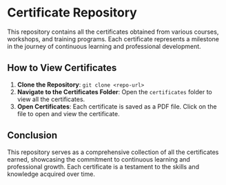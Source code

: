 
# Certificate Repository

This repository contains all the certificates obtained from various courses, workshops, and training programs. Each certificate represents a milestone in the journey of continuous learning and professional development.

## How to View Certificates

1. **Clone the Repository**: `git clone <repo-url>`
2. **Navigate to the Certificates Folder**: Open the `certificates` folder to view all the certificates.
3. **Open Certificates**: Each certificate is saved as a PDF file. Click on the file to open and view the certificate.

## Conclusion

This repository serves as a comprehensive collection of all the certificates earned, showcasing the commitment to continuous learning and professional growth. Each certificate is a testament to the skills and knowledge acquired over time.

